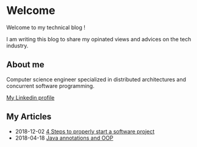 # Welcome

Welcome to my technical blog !

I am writing this blog to share my opinated views and advices on the tech industry.

## About me

Computer science engineer specialized in distributed architectures and concurrent software programming.

[My Linkedin profile](https://www.linkedin.com/in/engvmaurin/)

## My Articles

* 2018-12-02 [4 Steps to properly start a software project](/articles/4-steps-to-start.html)
* 2018-04-18 [Java annotations and OOP](/articles/java-annotations-and-oop.html)
